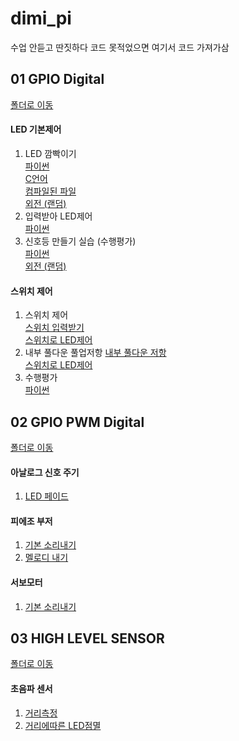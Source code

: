 # dimi_pi

수업 안듣고 딴짓하다 코드 못적었으면 여기서 코드 가져가삼

## 01 GPIO Digital
[폴더로 이동](https://github.com/Muzihuzi/dimi_pi/tree/main/01_gpio_digital)

#### LED 기본제어
1. LED 깜빡이기<br>
[파이썬](https://github.com/Muzihuzi/dimi_pi/blob/main/01_gpio_digital/led_blink.py)<br>
[C언어](https://github.com/Muzihuzi/dimi_pi/blob/main/01_gpio_digital/led_blink.py)<br>
[컴파일된 파일](https://github.com/Muzihuzi/dimi_pi/blob/main/01_gpio_digital/blink)<br>
[외전 (랜덤)](https://github.com/Muzihuzi/dimi_pi/blob/main/01_gpio_digital/random_blink.py)<br>
1. 입력받아  LED제어<br>
[파이썬](https://github.com/Muzihuzi/dimi_pi/blob/main/01_gpio_digital/input.py)<br>
1. 신호등 만들기 실습 (수행평가)<br>
[파이썬](https://github.com/Muzihuzi/dimi_pi/blob/main/01_gpio_digital/traffic_light.py)<br>
[외전 (랜덤)](https://github.com/Muzihuzi/dimi_pi/blob/main/01_gpio_digital/random_traffic.py)<br>

#### 스위치 제어
1. 스위치 제어<br>
[스위치 입력받기](https://github.com/Muzihuzi/dimi_pi/blob/main/01_gpio_digital/switch.py)<br>
[스위치로 LED제어](https://github.com/Muzihuzi/dimi_pi/blob/main/01_gpio_digital/switch_led.py)<br>
1. 내부 풀다운 풀업저항
[내부 풀다운 저항](https://github.com/Muzihuzi/dimi_pi/blob/main/01_gpio_digital/switch_pud.py)<br>
[스위치로 LED제어](https://github.com/Muzihuzi/dimi_pi/blob/main/01_gpio_digital/switch_led.py)<br>
1. 수행평가<br>
[파이썬](https://github.com/Muzihuzi/dimi_pi/blob/main/01_gpio_digital/three_led.py)<br>

## 02 GPIO PWM Digital
[폴더로 이동](https://github.com/Muzihuzi/dimi_pi/tree/main/01_gpio_pwn)
#### 아날로그 신호 주기
1. [LED 페이드](https://github.com/Muzihuzi/dimi_pi/blob/main/02_gpio_pwn/led_fade.py)
#### 피에조 부저
1. [기본 소리내기](https://github.com/Muzihuzi/dimi_pi/blob/main/02_gpio_pwn/piezo_buzzer.py)
1. [멜로디 내기](https://github.com/Muzihuzi/dimi_pi/blob/main/02_gpio_pwn/piezo_buzzer2.py)
#### 서보모터
1. [기본 소리내기](https://github.com/Muzihuzi/dimi_pi/blob/main/02_gpio_pwn/servo_motor.py)

## 03 HIGH LEVEL SENSOR
[폴더로 이동](https://github.com/Muzihuzi/dimi_pi/tree/main/03_high_level_seneor)
#### 초음파 센서
1. [거리측정](https://github.com/Muzihuzi/dimi_pi/blob/main/03_high_level_seneor/ultra_sonic.py)
1. [거리에따른 LED점멸](https://github.com/Muzihuzi/dimi_pi/blob/main/03_high_level_seneor/ultra_sonic_led.py)

